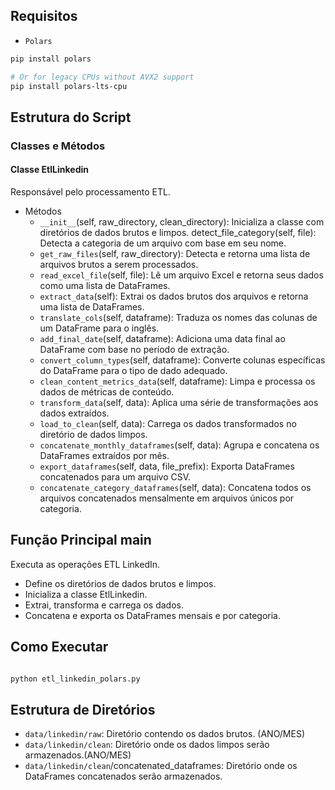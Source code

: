 ## Requisitos
- `Polars`
```bash 
pip install polars

# Or for legacy CPUs without AVX2 support
pip install polars-lts-cpu
```

## Estrutura do Script

### Classes e Métodos

#### Classe EtlLinkedin

Responsável pelo processamento ETL.

- Métodos
    - `__init__`(self, raw_directory, clean_directory): Inicializa a classe com diretórios de dados brutos e limpos.
        detect_file_category(self, file): Detecta a categoria de um arquivo com base em seu nome.
    - `get_raw_files`(self, raw_directory): Detecta e retorna uma lista de arquivos brutos a serem processados.
    - `read_excel_file`(self, file): Lê um arquivo Excel e retorna seus dados como uma lista de DataFrames.
    - `extract_data`(self): Extrai os dados brutos dos arquivos e retorna uma lista de DataFrames.
    - `translate_cols`(self, dataframe): Traduza os nomes das colunas de um DataFrame para o inglês.
    - `add_final_date`(self, dataframe): Adiciona uma data final ao DataFrame com base no período de extração.
    - `convert_column_types`(self, dataframe): Converte colunas específicas do DataFrame para o tipo de dado adequado.
    - `clean_content_metrics_data`(self, dataframe): Limpa e processa os dados de métricas de conteúdo.
    - `transform_data`(self, data): Aplica uma série de transformações aos dados extraídos.
    - `load_to_clean`(self, data): Carrega os dados transformados no diretório de dados limpos.
    - `concatenate_monthly_dataframes`(self, data): Agrupa e concatena os DataFrames extraídos por mês.
    - `export_dataframes`(self, data, file_prefix): Exporta DataFrames concatenados para um arquivo CSV.
    - `concatenate_category_dataframes`(self, data): Concatena todos os arquivos concatenados mensalmente em arquivos únicos por categoria.

## Função Principal main

Executa as operações ETL LinkedIn.

- Define os diretórios de dados brutos e limpos.
- Inicializa a classe EtlLinkedin.
- Extrai, transforma e carrega os dados.
- Concatena e exporta os DataFrames mensais e por categoria.

## Como Executar
```bash

python etl_linkedin_polars.py
```

## Estrutura de Diretórios
- `data/linkedin/raw`: Diretório contendo os dados brutos. (ANO/MES)
- `data/linkedin/clean`: Diretório onde os dados limpos serão armazenados.(ANO/MES)
- `data/linkedin/clean`/concatenated_dataframes: Diretório onde os DataFrames concatenados serão armazenados.